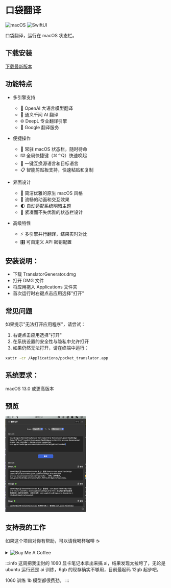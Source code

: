 # 口袋翻译

![macOS](https://img.shields.io/badge/macOS-13.0+-00979D?logo=apple&logoColor=white)
![SwiftUI](https://img.shields.io/badge/SwiftUI-5.0+-0051C3?logo=swift&logoColor=white)

口袋翻译，运行在 macOS 状态栏。

## 下载安装

[下载最新版本](https://github.com/Hao-yiwen/pocket_translator/releases/)

## 功能特点
- 多引擎支持
  - 🤖 OpenAI 大语言模型翻译
  - 🧠 通义千问 AI 翻译
  - 🌐 DeepL 专业翻译引擎
  - 🔄 Google 翻译服务

- 便捷操作
  - 📌 常驻 macOS 状态栏，随时待命
  - ⌨️ 全局快捷键（⌘⌃Q）快速唤起
  - 🔄 一键互换源语言和目标语言
  - 📋 智能剪贴板支持，快速粘贴和复制

- 界面设计
  - 🎯 简洁优雅的原生 macOS 风格
  - 💫 流畅的动画和交互效果
  - 🌓 自动适配系统明暗主题
  - 📱 紧凑而不失优雅的状态栏设计

- 高级特性
  - ⚡️ 多引擎并行翻译，结果实时对比
  - 🎛️ 可自定义 API 密钥配置

## 安装说明：

- 下载 TranslatorGenerator.dmg
- 打开 DMG 文件
- 将应用拖入 Applications 文件夹
- 首次运行时右键点击应用选择"打开"

## 常见问题

如果提示"无法打开应用程序"，请尝试：

1. 右键点击应用选择"打开"
2. 在系统设置的安全性与隐私中允许打开
3. 如果仍然无法打开，请在终端中运行：

```bash
xattr -cr /Applications/pocket_translator.app
```

## 系统要求：

macOS 13.0 或更高版本

## 预览

<img src="preview/translator_detail.png" width="50%" style="display:inline-block;" />

## 支持我的工作

如果这个项目对你有帮助，可以请我喝杯咖啡 ☕️

<details>
<summary>
  <img src="https://img.shields.io/badge/Buy_Me_A_Coffee-支付宝-blue?logo=alipay" alt="Buy Me A Coffee" style="cursor: pointer;">
</summary>
<br>
<img src="preview/alipay_qr.jpg" alt="支付宝收款码" width="300">
</details>

:::info
这周把我尘封的 1060 显卡笔记本拿出来搞 ai，结果发现太拉垮了，无论是 ubuntu 运行还是 ai 训练，6gb 的现存确实不够用，目前最起码 12gb 起步吧。

1060 训练 1b 模型都很费劲。
:::
